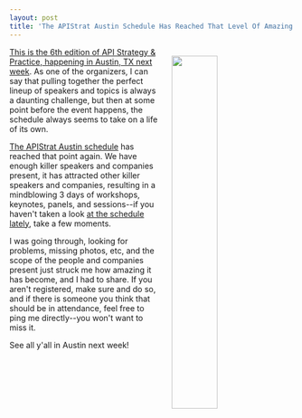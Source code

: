 ```yaml
---
layout: post
title: 'The APIStrat Austin Schedule Has Reached That Level Of Amazing For Me Again'
---
```

<p><a href="http://austin2015.apistrat.com/schedule/"><img style="padding: 15px;" src="http://kinlane-productions.s3.amazonaws.com/api-evangelist-site/blog/16672086073_12b6e018c1_z.jpg" alt="" width="40%" align="right" /></a></p>
<p><a href="http://austin2015.apistrat.com">This is the 6th edition of API Strategy &amp; Practice, happening in Austin, TX next week</a>. As one of the organizers, I can say that pulling together the perfect lineup of speakers and topics is always a daunting challenge, but then at some point before the event happens, the schedule always seems to take on a life of its own.</p>
<p><a href="http://austin2015.apistrat.com/schedule/">The APIStrat Austin schedule</a> has reached that point again. We have enough killer speakers and companies present, it has attracted other killer speakers and companies, resulting in a mindblowing 3 days of workshops, keynotes, panels, and sessions--if you haven't taken a look <a href="http://austin2015.apistrat.com/schedule/">at the schedule lately</a>, take a few moments.</p>
<p>I was going through, looking for problems, missing photos, etc, and the scope of the people and companies present just struck me how amazing it has become, and I had to share. If you aren't registered, make sure and do so, and if there is someone you think that should be in attendance, feel free to ping me directly--you won't want to miss it.</p>
<p>See all y'all in Austin next week!</p>